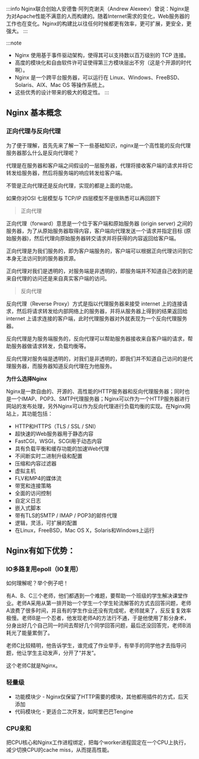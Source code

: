 :::info
Nginx联合创始人安德鲁·阿列克谢夫（Andrew Alexeev）曾说：Nginx是为对Apache性能不满意的人而构建的。随着Internet需求的变化，Web服务器的工作也在变化。Nginx的构建比以往任何时候都更有效率，更可扩展，更安全，更强大。
:::

:::note
-   Nginx 使用基于事件驱动架构，使得其可以支持数以百万级别的 TCP 连接。
-   高度的模块化和自由软件许可证使得第三方模块层出不穷（这是个开源的时代啊）。
-   Nginx 是一个跨平台服务器，可以运行在 Linux、Windows、FreeBSD、Solaris、AIX、Mac OS 等操作系统上。
-   这些优秀的设计带来的极大的稳定性。
:::

## **Nginx 基本概念**

### 正向代理与反向代理

为了便于理解，首先先来了解一下一些基础知识，nginx是一个高性能的反向代理服务器那么什么是反向代理呢？

代理是在服务器和客户端之间假设的一层服务器，代理将接收客户端的请求并将它转发给服务器，然后将服务端的响应转发给客户端。

不管是正向代理还是反向代理，实现的都是上面的功能。

如果你对OSI 七层模型与 TCP/IP 四层模型不是很熟悉可以再回顾下

> 正向代理

正向代理（forward）意思是一个位于客户端和原始服务器 (origin server) 之间的服务器，为了从原始服务器取得内容，客户端向代理发送一个请求并指定目标 (原始服务器)，然后代理向原始服务器转交请求并将获得的内容返回给客户端。

正向代理是为我们服务的，即为客户端服务的，客户端可以根据正向代理访问到它本身无法访问到的服务器资源。

正向代理对我们是透明的，对服务端是非透明的，即服务端并不知道自己收到的是来自代理的访问还是来自真实客户端的访问。

> 反向代理

反向代理（Reverse Proxy）方式是指以代理服务器来接受 internet 上的连接请求，然后将请求转发给内部网络上的服务器，并将从服务器上得到的结果返回给 internet 上请求连接的客户端，此时代理服务器对外就表现为一个反向代理服务器。

反向代理是为服务端服务的，反向代理可以帮助服务器接收来自客户端的请求，帮助服务器做请求转发，负载均衡等。

反向代理对服务端是透明的，对我们是非透明的，即我们并不知道自己访问的是代理服务器，而服务器知道反向代理在为他服务。


**为什么选择Nginx**

Nginx是一款自由的、开源的、高性能的HTTP服务器和反向代理服务器；同时也是一个IMAP、POP3、SMTP代理服务器；Nginx可以作为一个HTTP服务器进行网站的发布处理，另外Nginx可以作为反向代理进行负载均衡的实现。在Nginx网站上，其功能包括：

- HTTP和HTTPS（TLS / SSL / SNI）
- 超快速的Web服务器用于静态内容
- FastCGI，WSGI，SCGI用于动态内容
- 具有负载平衡和缓存功能的加速Web代理
- 不间断实时二进制升级和配置
- 压缩和内容过滤器
- 虚拟主机
- FLV和MP4的媒体流
- 带宽和连接策略
- 全面的访问控制
- 自定义日志
- 嵌入式脚本
- 带有TLS的SMTP / IMAP / POP3的邮件代理
- 逻辑，灵活，可扩展的配置
- 在Linux，FreeBSD，Mac OS X，Solaris和Windows上运行

## **Nginx有如下优势：**

### IO多路复用epoll（IO复用）

如何理解呢？举个例子吧！

有A、B、C三个老师，他们都遇到一个难题，要帮助一个班级的学生解决课堂作业。老师A采用从第一排开始一个学生一个学生轮流解答的方式去回答问题，老师A浪费了很多时间，并且有的学生作业还没有完成呢，老师就来了，反反复复效率极慢。老师B是一个忍者，他发现老师A的方法行不通，于是他使用了影分身术，分身出好几个自己同一时间去帮好几个同学回答问题，最后还没回答完，老师B消耗光了能量累倒了。

老师C比较精明，他告诉学生，谁完成了作业举手，有举手的同学他才去指导问题，他让学生主动发声，分开了“并发”。

这个老师C就是Nginx。

### 轻量级

- 功能模块少 - Nginx仅保留了HTTP需要的模块，其他都用插件的方式，后天添加
- 代码模块化 - 更适合二次开发，如阿里巴巴Tengine

### CPU亲和

把CPU核心和Nginx工作进程绑定，把每个worker进程固定在一个CPU上执行，减少切换CPU的cache miss，从而提高性能。